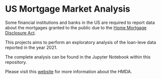 # US Mortgage Market Analysis
Some financial institutions and banks in the US are required to report data about the mortgages granted to the public due to the [Home Mortgage Disclosure Act](https://en.wikipedia.org/wiki/Home_Mortgage_Disclosure_Act).

This projects aims to perform an exploratory analysis of the loan-leve data reported in the year 2021. 

The complete analysis can be found in the Jupyter Notebook within this repository.

Please visit this [website](https://www.consumerfinance.gov/data-research/hmda/) for more information about the HMDA.
